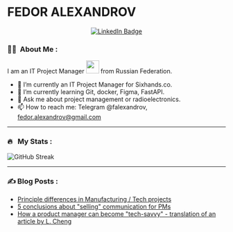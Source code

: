 <h1> FEDOR ALEXANDROV </h1>
<p align="center">
<a href="https://www.linkedin.com/in/fedor-alexandrov"><img src="https://img.shields.io/badge/LinkedIn-blue?style=for-the-badge&logo=linkedin&logoColor=white" alt="LinkedIn Badge"></a>
</p>

### :woman_technologist: &nbsp;About Me :

I am an IT Project Manager <img src="https://media.giphy.com/media/WUlplcMpOCEmTGBtBW/giphy.gif" width="30"> from Russian Federation.

- 🔭 I’m currently an IT Project Manager for Sixhands.co.
- 🌱 I’m currently learning Git, docker, Figma, FastAPI.
- 💬 Ask me about project management or radioelectronics.
- 📫 How to reach me: Telegram @falexandrov, fedor.alexandrov@gmail.com 

---

### 🔥 &nbsp; My Stats :
![GitHub Streak](http://github-readme-streak-stats.herokuapp.com/?user=fedosique&theme=dark&background=000000)

---

### ✍️ Blog Posts : 
- [Principle differences in Manufacturing / Tech projects](https://github.com/fedosique/Manufacturing-Tech-Differences)
- [5 conclusions about "selling" communication for PMs](https://github.com/fedosique/5-results-of-PM-work/)
- [How a product manager can become "tech-savvy" - translation of an article by L. Cheng](https://github.com/fedosique/Technical-Minimum-for-PM/)
<!-- BLOG-POST-LIST:START -->
<!-- BLOG-POST-LIST:END -->


